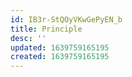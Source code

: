 ```yaml
---
id: IB3r-StQOyVKwGePyEN_b
title: Principle
desc: ''
updated: 1639759165195
created: 1639759165195
---
```


